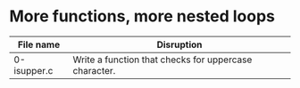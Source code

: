 # More functions, more nested loops

| File name   | Disruption                                            |
| ----------- | ----------------------------------------------------- |
| 0-isupper.c | Write a function that checks for uppercase character. |
